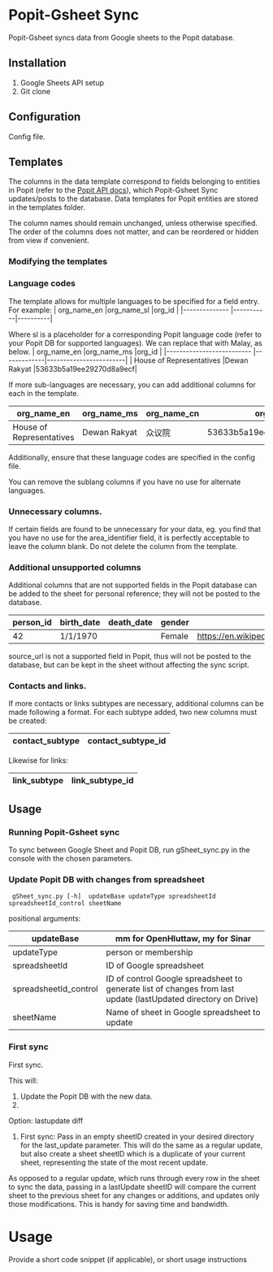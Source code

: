 # Popit-Gsheet Sync
Popit-Gsheet syncs data from Google sheets to the Popit database.


## Installation
1. Google Sheets API setup
2. Git clone


## Configuration
Config file.



## Templates
The columns in the data template correspond to fields belonging to entities in Popit (refer to the [Popit API docs](https://api.popit.sinarproject.org/docs)), which Popit-Gsheet Sync updates/posts to the database. Data templates for Popit entities are stored in the templates folder.

The column names should remain unchanged, unless otherwise specified. The order of the columns does not matter, and can be reordered or hidden from view if convenient.

### Modifying the templates
###  Language codes

The template allows for multiple languages to be specified for a field entry. For example:
| org_name_en  |org_name_sl |org_id |
|-------------- |-----------|----------|

Where sl is a placeholder for a corresponding Popit language code (refer to your Popit DB for supported languages). We can replace that with Malay, as below.
| org_name_en               |org_name_ms  |org_id                  |
|-------------------------- |-------------|------------------------|
| House of Representatives  |Dewan Rakyat |53633b5a19ee29270d8a9ecf|


If more sub-languages are necessary, you can add additional columns for each in the template.

| org_name_en               |org_name_ms  |org_name_cn |org_id                  |
|-------------------------- |-------------|-------------|------------------------|
| House of Representatives  |Dewan Rakyat |众议院       |53633b5a19ee29270d8a9ecf|

Additionally, ensure that these language codes are specified in the config file.


You can remove the sublang columns if you have no use for alternate languages.


### Unnecessary columns. 
If certain fields are found to be unnecessary for your data, eg. you find that you have no use for the area_identifier field, it is perfectly acceptable to leave the column blank. Do not delete the column from the template.

### Additional unsupported columns
Additional columns that are not supported fields in the Popit database can be added to the sheet for personal reference; they will not be posted to the database.

| person_id |birth_date  |death_date |gender       | source_url                                             |
|---------- |------------|-----------|-------------|----------------------------|
| 42        | 1/1/1970   |           | Female      | https://en.wikipedia.org/wiki/Wikipedia:Citation_needed|

source_url is not a supported field in Popit, thus will not be posted to the database, but can be kept in the sheet without affecting the sync script.

### Contacts and links.
If more contacts or links subtypes are necessary, additional columns can be made following a format.
For each subtype added, two new columns must be created:

| contact_subtype           | contact_subtype_id  |
|-------------------------- |---------------------|

Likewise for links:

| link_subtype             | link_subtype_id     |
|--------------------------|---------------------|

## Usage
### Running Popit-Gsheet sync 

To sync between Google Sheet and Popit DB, run gSheet_sync.py in the console with the chosen parameters.

### Update Popit DB with changes from spreadsheet
	 gSheet_sync.py [-h]  updateBase updateType spreadsheetId  spreadsheetId_control sheetName

positional arguments:

|updateBase|            mm for OpenHluttaw, my for Sinar|
|--------------|-------------------------------------------------|
|updateType|            person or membership|
|spreadsheetId|         ID of Google spreadsheet|
|spreadsheetId_control| ID of control Google spreadsheet to generate list of changes from last update (lastUpdated directory on Drive)|
|sheetName |            Name of sheet in Google spreadsheet to update|
### First sync

First sync.

This will:
1. Update the Popit DB with the new data.
2. 

Option: lastupdate diff
1. First sync: Pass in an empty sheetID created in your desired directory for the last_update parameter.
This will do the same as a regular update, but also create a sheet sheetID which is a duplicate of your current sheet, representing the state of the most recent update.

As opposed to a regular update, which runs through every row in the sheet to sync the data, passing in a lastUpdate sheetID will compare the current sheet to the previous sheet for any changes or additions, and updates only those modifications. This is handy for saving time and bandwidth.


# Usage
Provide a short code snippet (if applicable), or short usage instructions


